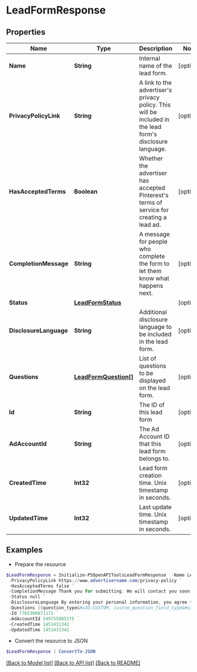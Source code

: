 # LeadFormResponse
## Properties

Name | Type | Description | Notes
------------ | ------------- | ------------- | -------------
**Name** | **String** | Internal name of the lead form. | [optional] 
**PrivacyPolicyLink** | **String** | A link to the advertiser&#39;s privacy policy. This will be included in the lead form&#39;s disclosure language. | [optional] 
**HasAcceptedTerms** | **Boolean** | Whether the advertiser has accepted Pinterest&#39;s terms of service for creating a lead ad. | [optional] 
**CompletionMessage** | **String** | A message for people who complete the form to let them know what happens next. | [optional] 
**Status** | [**LeadFormStatus**](LeadFormStatus.md) |  | [optional] 
**DisclosureLanguage** | **String** | Additional disclosure language to be included in the lead form. | [optional] 
**Questions** | [**LeadFormQuestion[]**](LeadFormQuestion.md) | List of questions to be displayed on the lead form. | [optional] 
**Id** | **String** | The ID of this lead form | [optional] 
**AdAccountId** | **String** | The Ad Account ID that this lead form belongs to. | [optional] 
**CreatedTime** | **Int32** | Lead form creation time. Unix timestamp in seconds. | [optional] 
**UpdatedTime** | **Int32** | Last update time. Unix timestamp in seconds. | [optional] 

## Examples

- Prepare the resource
```powershell
$LeadFormResponse = Initialize-PSOpenAPIToolsLeadFormResponse  -Name Lead Form 3/14/2023 `
 -PrivacyPolicyLink https://www.advertisername.com/privacy-policy `
 -HasAcceptedTerms false `
 -CompletionMessage Thank you for submitting. We will contact you soon. `
 -Status null `
 -DisclosureLanguage By entering your personal information, you agree that your data will be collected and used. `
 -Questions [{question_type&#x3D;CUSTOM, custom_question_field_type&#x3D;CHECKBOX, custom_question_label&#x3D;What is your favorite animal?, custom_question_options&#x3D;[Dog, Cat, Bird, Turtle]}] `
 -Id 7765300871171 `
 -AdAccountId 549755885175 `
 -CreatedTime 1451431341 `
 -UpdatedTime 1451431341
```

- Convert the resource to JSON
```powershell
$LeadFormResponse | ConvertTo-JSON
```

[[Back to Model list]](../README.md#documentation-for-models) [[Back to API list]](../README.md#documentation-for-api-endpoints) [[Back to README]](../README.md)

